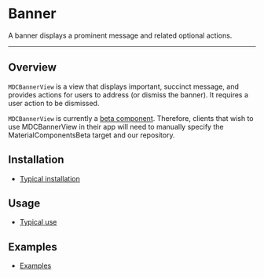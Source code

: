 # Banner

<!-- badges -->

A banner displays a prominent message and related optional actions.

<!-- design-and-api -->

<!-- toc -->

- - -

## Overview

`MDCBannerView` is a view that displays important, succinct message, and provides actions for users to address (or dismiss the banner). It requires a user action to be dismissed.

`MDCBannerView` is currently a [beta component](../../../contributing/beta_components.md). Therefore, clients that
wish to use MDCBannerView in their app will need to manually specify the MaterialComponentsBeta target and our repository. 

## Installation

- [Typical installation](../../../docs/component-installation.md)

## Usage

- [Typical use](typical-use.md)

## Examples

- [Examples](examples.md)
